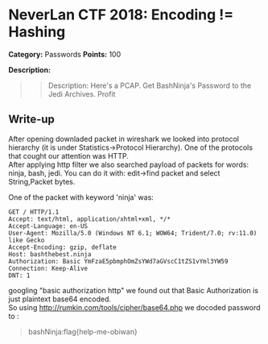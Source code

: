 # NeverLan CTF 2018: Encoding != Hashing
**Category:** Passwords 
**Points:** 100

**Description:**
>>Description: Here's a PCAP. Get BashNinja's Password to the Jedi Archives. Profit

## Write-up
After opening downladed packet in wireshark we looked into protocol hierarchy (it is under Statistics->Protocol Hierarchy). 
One of the protocols that cought our attention was HTTP.
<br>
After applying http filter we also searched payload of packets for words: ninja, bash, jedi. 
You can do it with: edit->find packet and select String,Packet bytes.

One of the packet with keyword 'ninja' was:
```
GET / HTTP/1.1
Accept: text/html, application/xhtml+xml, */*
Accept-Language: en-US
User-Agent: Mozilla/5.0 (Windows NT 6.1; WOW64; Trident/7.0; rv:11.0) like Gecko
Accept-Encoding: gzip, deflate
Host: bashthebest.ninja
Authorization: Basic YmFzaE5pbmphOmZsYWd7aGVscC1tZS1vYml3YW59
Connection: Keep-Alive
DNT: 1
```

googling "basic authorization http" we found out that Basic Authorization is just plaintext base64 encoded. <br>So using http://rumkin.com/tools/cipher/base64.php
we docoded password to : 
>bashNinja:flag{help-me-obiwan}

